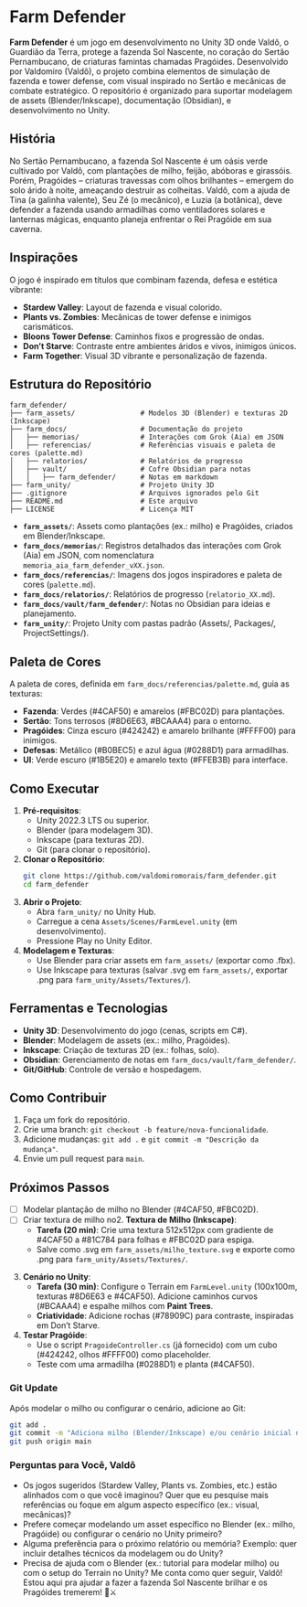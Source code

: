 # Farm Defender

**Farm Defender** é um jogo em desenvolvimento no Unity 3D onde Valdô, o Guardião da Terra, protege a fazenda Sol Nascente, no coração do Sertão Pernambucano, de criaturas famintas chamadas Pragóides. Desenvolvido por Valdomiro (Valdô), o projeto combina elementos de simulação de fazenda e tower defense, com visual inspirado no Sertão e mecânicas de combate estratégico. O repositório é organizado para suportar modelagem de assets (Blender/Inkscape), documentação (Obsidian), e desenvolvimento no Unity.

## História
No Sertão Pernambucano, a fazenda Sol Nascente é um oásis verde cultivado por Valdô, com plantações de milho, feijão, abóboras e girassóis. Porém, Pragóides – criaturas travessas com olhos brilhantes – emergem do solo árido à noite, ameaçando destruir as colheitas. Valdô, com a ajuda de Tina (a galinha valente), Seu Zé (o mecânico), e Luzia (a botânica), deve defender a fazenda usando armadilhas como ventiladores solares e lanternas mágicas, enquanto planeja enfrentar o Rei Pragóide em sua caverna.

## Inspirações
O jogo é inspirado em títulos que combinam fazenda, defesa e estética vibrante:
- **Stardew Valley**: Layout de fazenda e visual colorido.
- **Plants vs. Zombies**: Mecânicas de tower defense e inimigos carismáticos.
- **Bloons Tower Defense**: Caminhos fixos e progressão de ondas.
- **Don’t Starve**: Contraste entre ambientes áridos e vivos, inimigos únicos.
- **Farm Together**: Visual 3D vibrante e personalização de fazenda.

## Estrutura do Repositório
```
farm_defender/
├── farm_assets/                # Modelos 3D (Blender) e texturas 2D (Inkscape)
├── farm_docs/                  # Documentação do projeto
│   ├── memorias/               # Interações com Grok (Aia) em JSON
│   ├── referencias/            # Referências visuais e paleta de cores (palette.md)
│   ├── relatorios/             # Relatórios de progresso
│   ├── vault/                  # Cofre Obsidian para notas
│   │   ├── farm_defender/      # Notas em markdown
├── farm_unity/                 # Projeto Unity 3D
├── .gitignore                  # Arquivos ignorados pelo Git
├── README.md                   # Este arquivo
├── LICENSE                     # Licença MIT
```

- **`farm_assets/`**: Assets como plantações (ex.: milho) e Pragóides, criados em Blender/Inkscape.
- **`farm_docs/memorias/`**: Registros detalhados das interações com Grok (Aia) em JSON, com nomenclatura `memoria_aia_farm_defender_vXX.json`.
- **`farm_docs/referencias/`**: Imagens dos jogos inspiradores e paleta de cores (`palette.md`).
- **`farm_docs/relatorios/`**: Relatórios de progresso (`relatorio_XX.md`).
- **`farm_docs/vault/farm_defender/`**: Notas no Obsidian para ideias e planejamento.
- **`farm_unity/`**: Projeto Unity com pastas padrão (Assets/, Packages/, ProjectSettings/).

## Paleta de Cores
A paleta de cores, definida em `farm_docs/referencias/palette.md`, guia as texturas:
- **Fazenda**: Verdes (#4CAF50) e amarelos (#FBC02D) para plantações.
- **Sertão**: Tons terrosos (#8D6E63, #BCAAA4) para o entorno.
- **Pragóides**: Cinza escuro (#424242) e amarelo brilhante (#FFFF00) para inimigos.
- **Defesas**: Metálico (#B0BEC5) e azul água (#0288D1) para armadilhas.
- **UI**: Verde escuro (#1B5E20) e amarelo texto (#FFEB3B) para interface.

## Como Executar
1. **Pré-requisitos**:
   - Unity 2022.3 LTS ou superior.
   - Blender (para modelagem 3D).
   - Inkscape (para texturas 2D).
   - Git (para clonar o repositório).
2. **Clonar o Repositório**:
   ```bash
   git clone https://github.com/valdomiromorais/farm_defender.git
   cd farm_defender
   ```
3. **Abrir o Projeto**:
   - Abra `farm_unity/` no Unity Hub.
   - Carregue a cena `Assets/Scenes/FarmLevel.unity` (em desenvolvimento).
   - Pressione Play no Unity Editor.
4. **Modelagem e Texturas**:
   - Use Blender para criar assets em `farm_assets/` (exportar como .fbx).
   - Use Inkscape para texturas (salvar .svg em `farm_assets/`, exportar .png para `farm_unity/Assets/Textures/`).

## Ferramentas e Tecnologias
- **Unity 3D**: Desenvolvimento do jogo (cenas, scripts em C#).
- **Blender**: Modelagem de assets (ex.: milho, Pragóides).
- **Inkscape**: Criação de texturas 2D (ex.: folhas, solo).
- **Obsidian**: Gerenciamento de notas em `farm_docs/vault/farm_defender/`.
- **Git/GitHub**: Controle de versão e hospedagem.

## Como Contribuir
1. Faça um fork do repositório.
2. Crie uma branch: `git checkout -b feature/nova-funcionalidade`.
3. Adicione mudanças: `git add .` e `git commit -m "Descrição da mudança"`.
4. Envie um pull request para `main`.

## Próximos Passos
- [ ] Modelar plantação de milho no Blender (#4CAF50, #FBC02D).
- [ ] Criar textura de milho no2. **Textura de Milho (Inkscape)**:
   - **Tarefa (20 min)**: Crie uma textura 512x512px com gradiente de #4CAF50 a #81C784 para folhas e #FBC02D para espiga.
   - Salve como .svg em `farm_assets/milho_texture.svg` e exporte como .png para `farm_unity/Assets/Textures/`.
3. **Cenário no Unity**:
   - **Tarefa (30 min)**: Configure o Terrain em `FarmLevel.unity` (100x100m, texturas #8D6E63 e #4CAF50). Adicione caminhos curvos (#BCAAA4) e espalhe milhos com **Paint Trees**.
   - **Criatividade**: Adicione rochas (#78909C) para contraste, inspiradas em Don’t Starve.
4. **Testar Pragóide**:
   - Use o script `PragoideController.cs` (já fornecido) com um cubo (#424242, olhos #FFFF00) como placeholder.
   - Teste com uma armadilha (#0288D1) e planta (#4CAF50).
### Git Update
Após modelar o milho ou configurar o cenário, adicione ao Git:
```bash
git add .
git commit -m "Adiciona milho (Blender/Inkscape) e/ou cenário inicial no Unity"
git push origin main
```
### Perguntas para Você, Valdô
- Os jogos sugeridos (Stardew Valley, Plants vs. Zombies, etc.) estão alinhados com o que você imaginou? Quer que eu pesquise mais referências ou foque em algum aspecto específico (ex.: visual, mecânicas)?
- Prefere começar modelando um asset específico no Blender (ex.: milho, Pragóide) ou configurar o cenário no Unity primeiro?
- Alguma preferência para o próximo relatório ou memória? Exemplo: quer incluir detalhes técnicos da modelagem ou do Unity?
- Precisa de ajuda com o Blender (ex.: tutorial para modelar milho) ou com o setup do Terrain no Unity?
Me conta como quer seguir, Valdô! Estou aqui pra ajudar a fazer a fazenda Sol Nascente brilhar e os Pragóides tremerem! 🌾⚔️
